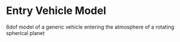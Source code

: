 # Entry Vehicle Model

6dof model of a generic vehicle entering the atmosphere of a rotating spherical planet